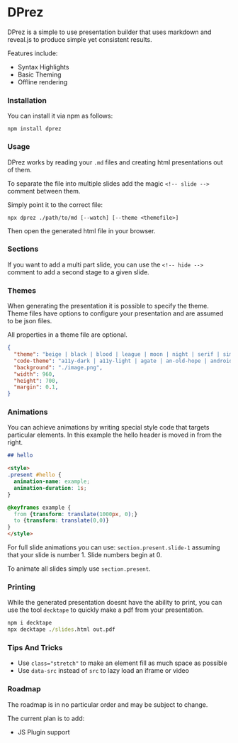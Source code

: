# DPrez

DPrez is a simple to use presentation builder that uses markdown and reveal.js to produce simple yet consistent results.

Features include:

- Syntax Highlights
- Basic Theming
- Offline rendering

### Installation

You can install it via npm as follows:

```
npm install dprez
```

### Usage

DPrez works by reading your `.md` files and creating html presentations out of them.

To separate the file into multiple slides add the magic `<!-- slide -->` comment between them.

Simply point it to the correct file:

```
npx dprez ./path/to/md [--watch] [--theme <themefile>]
```

Then open the generated html file in your browser.

### Sections

If you want to add a multi part slide, you can use the `<!-- hide -->` comment to add a second stage to a given slide.

### Themes

When generating the presentation it is possible to specify the theme. Theme files have options to configure your presentation and are assumed to be json files.

All properties in a theme file are optional.

```json
{
  "theme": "beige | black | blood | league | moon | night | serif | simple | sky | solarized | white",
  "code-theme": "a11y-dark | a11y-light | agate | an-old-hope | androidstudio | arduino-light | arta | ascetic | atelier-cave-dark | atelier-cave-light | atelier-dune-dark | atelier-dune-light | atelier-estuary-dark | atelier-estuary-light | atelier-forest-dark | atelier-forest-light | atelier-heath-dark | atelier-heath-light | atelier-lakeside-dark | atelier-lakeside-light | atelier-plateau-dark | atelier-plateau-light | atelier-savanna-dark | atelier-savanna-light | atelier-seaside-dark | atelier-seaside-light | atelier-sulphurpool-dark | atelier-sulphurpool-light | atom-one-dark-reasonable | atom-one-dark | atom-one-light | brown-paper | codepen-embed | color-brewer | darcula | dark | darkula | docco | dracula | far | foundation | github-gist | github | gml | googlecode | grayscale | gruvbox-dark | gruvbox-light | hopscotch | hybrid | idea | ir-black | isbl-editor-dark | isbl-editor-light | kimbie.dark | kimbie.light | lightfair | magula | mono-blue | monokai-sublime | monokai | night-owl | nord | obsidian | ocean | paraiso-dark | paraiso-light | pojoaque | purebasic | qtcreator_dark | qtcreator_light | railscasts | rainbow | routeros | school-book | shades-of-purple | solarized-dark | solarized-light | sunburst | tomorrow-night-blue | tomorrow-night-bright | tomorrow-night-eighties | tomorrow-night | tomorrow | vs | vs2015 | xcode | xt256 | zenburn",
  "background": "./image.png",
  "width": 960,
  "height": 700,
  "margin": 0.1,
}
```

### Animations
You can achieve animations by writing special style code that targets particular elements. In this example the hello header is moved in from the right.

```md
## hello

<style>
.present #hello {
  animation-name: example;
  animation-duration: 1s;
}

@keyframes example {
  from {transform: translate(1000px, 0);}
  to {transform: translate(0,0)}
}
</style>
```

For full slide animations you can use:
`section.present.slide-1` assuming that your slide is number 1. Slide numbers begin at 0.

To animate all slides simply use `section.present`.

### Printing

While the generated presentation doesnt have the ability to print, you can use the tool `decktape` to quickly make a pdf from your presentation.
```cmd
npm i decktape
npx decktape ./slides.html out.pdf
```

### Tips And Tricks

* Use `class="stretch"` to make an element fill as much space as possible
* Use `data-src` instead of `src` to lazy load an iframe or video

### Roadmap

The roadmap is in no particular order and may be subject to change.

The current plan is to add:

- JS Plugin support
